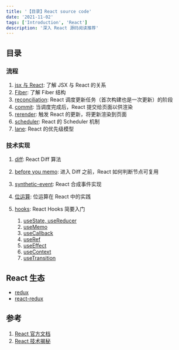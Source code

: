 ```yaml
---
title: '【目录】React source code'
date: '2021-11-02'
tags: ['Introduction', 'React']
description: '深入 React 源码阅读推荐'
---
```


## 目录

### 流程

1. [jsx 与 React](/posts/react/jsx): 了解 JSX 与 React 的关系
2. [Fiber](/posts/react/fiber): 了解 Fiber 结构
3. [reconciliation](/posts/react/reconciliation): React 调度更新任务（首次构建也是一次更新）的阶段
4. [commit](/posts/react/commit): 当调度完成后，React 提交给页面以供渲染
5. [rerender](/posts/react/rerender): 触发 React 的更新，将更新渲染到页面
6. [scheduler](/posts/react/scheduler): React 的 Scheduler 机制
7. [lane](/posts/react/lane): React 的优先级模型

### 技术实现

1. [diff](/posts/react/diff): React Diff 算法
2. [before you memo](/posts/react/before-you-memo): 进入 Diff 之前，React 如何判断节点可复用
3. [synthetic-event](/posts/react/synthetic-event): React 合成事件实现
4. [位运算](/posts/react/bitwise-operator): 位运算在 React 中的实践
5. [hooks](/posts/react/hooks/basic): React Hooks 简要入门

   1. [useState, useReducer](/posts/react/hooks/use-state-reducer)
   2. [useMemo](/posts/react/hooks/use-memo)
   3. [useCallback](/posts/react/hooks/use-callback)
   4. [useRef](/posts/react/hooks/use-ref)
   5. [useEffect](/posts/react/hooks/use-effect)
   6. [useContext](/posts/react/hooks/use-context)
   7. [useTransition](/posts/react/hooks/use-transition)

## React 生态

- [redux](/posts/infra/state-management/redux)
- [react-redux](/posts/react/react-redux)

## 参考

1. [React 官方文档](https://react.dev/)
2. [React 技术揭秘](https://react.iamkasong.com/)
